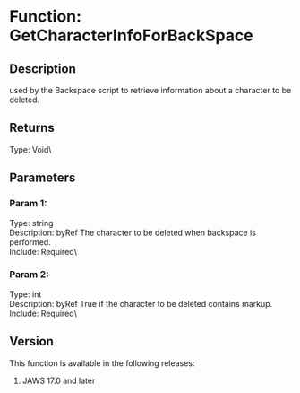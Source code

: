 # Function: GetCharacterInfoForBackSpace

## Description

used by the Backspace script to retrieve information about a character
to be deleted.

## Returns

Type: Void\

## Parameters

### Param 1:

Type: string\
Description: byRef The character to be deleted when backspace is
performed.\
Include: Required\

### Param 2:

Type: int\
Description: byRef True if the character to be deleted contains markup.\
Include: Required\

## Version

This function is available in the following releases:

1.  JAWS 17.0 and later
